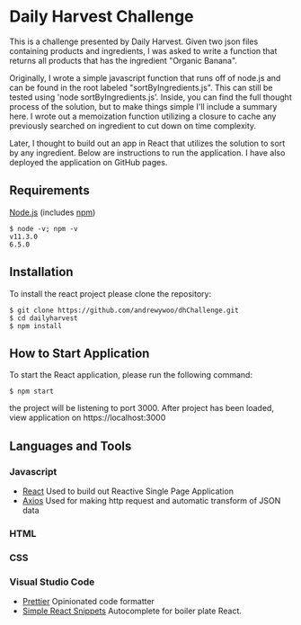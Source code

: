 # Daily Harvest Challenge

This is a challenge presented by Daily Harvest. Given two json files containing products and ingredients, I was asked to write a function that returns all products that has the ingredient "Organic Banana".

Originally, I wrote a simple javascript function that runs off of node.js and can be found in the root labeled "sortByIngredients.js". This can still be tested using 'node sortByIngredients.js'. Inside, you can find the full thought process of the solution, but to make things simple I'll include a summary here. I wrote out a memoization function utilizing a closure to cache any previously searched on ingredient to cut down on time complexity.

Later, I thought to build out an app in React that utilizes the solution to sort by any ingredient. Below are instructions to run the application. I have also deployed the application on GitHub pages.

## Requirements

[Node.js](https://nodejs.org) (includes [npm](https://www.npmjs.com/))

```
$ node -v; npm -v
v11.3.0
6.5.0
```

## Installation

To install the react project please clone the repository:

```
$ git clone https://github.com/andrewywoo/dhChallenge.git
$ cd dailyharvest
$ npm install
```

## How to Start Application

To start the React application, please run the following command:

```
$ npm start
```

the project will be listening to port 3000.
After project has been loaded, view application on https://localhost:3000

## Languages and Tools

### Javascript

- [React](https://reactjs.org/) Used to build out Reactive Single Page Application
- [Axios](https://github.com/axios/axios) Used for making http request and automatic transform of JSON data

### HTML

### CSS

### Visual Studio Code

- [Prettier](https://github.com/prettier/prettier-vscode) Opinionated code formatter
- [Simple React Snippets](https://marketplace.visualstudio.com/items?itemName=burkeholland.simple-react-snippets) Autocomplete for boiler plate React.
